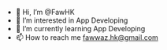 - 👋 Hi, I’m @FawHK
- 👀 I’m interested in App Developing
- 🌱 I’m currently learning App Developing
- 📫 How to reach me fawwaz.hk@gmail.com

<!---
FawHK/FawHK is a ✨ special ✨ repository because its `README.md` (this file) appears on your GitHub profile.
You can click the Preview link to take a look at your changes.
--->
